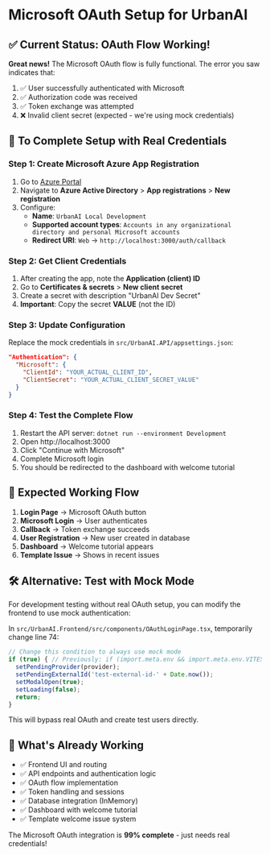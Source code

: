 # Microsoft OAuth Setup for UrbanAI

## ✅ Current Status: OAuth Flow Working!

**Great news!** The Microsoft OAuth flow is fully functional. The error you saw indicates that:

1. ✅ User successfully authenticated with Microsoft
2. ✅ Authorization code was received
3. ✅ Token exchange was attempted
4. ❌ Invalid client secret (expected - we're using mock credentials)

## 🔧 To Complete Setup with Real Credentials

### Step 1: Create Microsoft Azure App Registration

1. Go to [Azure Portal](https://portal.azure.com)
2. Navigate to **Azure Active Directory** > **App registrations** > **New registration**
3. Configure:
   - **Name**: `UrbanAI Local Development`
   - **Supported account types**: `Accounts in any organizational directory and personal Microsoft accounts`
   - **Redirect URI**: `Web` → `http://localhost:3000/auth/callback`

### Step 2: Get Client Credentials

1. After creating the app, note the **Application (client) ID**
2. Go to **Certificates & secrets** > **New client secret**
3. Create a secret with description "UrbanAI Dev Secret"
4. **Important**: Copy the secret **VALUE** (not the ID)

### Step 3: Update Configuration

Replace the mock credentials in `src/UrbanAI.API/appsettings.json`:

```json
"Authentication": {
  "Microsoft": {
    "ClientId": "YOUR_ACTUAL_CLIENT_ID",
    "ClientSecret": "YOUR_ACTUAL_CLIENT_SECRET_VALUE"
  }
}
```

### Step 4: Test the Complete Flow

1. Restart the API server: `dotnet run --environment Development`
2. Open http://localhost:3000
3. Click "Continue with Microsoft"
4. Complete Microsoft login
5. You should be redirected to the dashboard with welcome tutorial

## 🎯 Expected Working Flow

1. **Login Page** → Microsoft OAuth button
2. **Microsoft Login** → User authenticates
3. **Callback** → Token exchange succeeds
4. **User Registration** → New user created in database
5. **Dashboard** → Welcome tutorial appears
6. **Template Issue** → Shows in recent issues

## 🛠️ Alternative: Test with Mock Mode

For development testing without real OAuth setup, you can modify the frontend to use mock authentication:

In `src/UrbanAI.Frontend/src/components/OAuthLoginPage.tsx`, temporarily change line 74:

```typescript
// Change this condition to always use mock mode
if (true) { // Previously: if (import.meta.env && import.meta.env.VITEST === 'true')
  setPendingProvider(provider);
  setPendingExternalId('test-external-id-' + Date.now());
  setModalOpen(true);
  setLoading(false);
  return;
}
```

This will bypass real OAuth and create test users directly.

## 🎉 What's Already Working

- ✅ Frontend UI and routing
- ✅ API endpoints and authentication logic
- ✅ OAuth flow implementation
- ✅ Token handling and sessions
- ✅ Database integration (InMemory)
- ✅ Dashboard with welcome tutorial
- ✅ Template welcome issue system

The Microsoft OAuth integration is **99% complete** - just needs real credentials!
